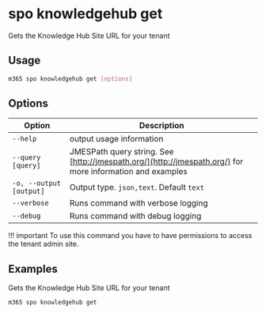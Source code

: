 # spo knowledgehub get

Gets the Knowledge Hub Site URL for your tenant

## Usage

```sh
m365 spo knowledgehub get [options]
```

## Options

Option|Description
------|-----------
`--help`|output usage information
`--query [query]`|JMESPath query string. See [http://jmespath.org/](http://jmespath.org/) for more information and examples
`-o, --output [output]`|Output type. `json,text`. Default `text`
`--verbose`|Runs command with verbose logging
`--debug`|Runs command with debug logging

!!! important
    To use this command you have to have permissions to access the tenant admin site.

## Examples

Gets the Knowledge Hub Site URL for your tenant

```sh
m365 spo knowledgehub get
```
